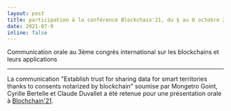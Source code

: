 ```yaml
---
layout: post
title: participation à la conférence Blockchain'21, du § au 8 octobre 2021, Salamanca, Spain
date: 2021-07-9
inline: false
---
```


Communication orale au 3ème congrès international sur les blockchains et leurs applications 

***

La communication "Establish trust for sharing data for smart territories thanks to consents notarized by blockchain" soumise par Mongetro Goint, Cyrille Bertelle et Claude Duvallet a été retenue pour une présentation orale à 
[Blochchain'21](https://www.blockchain-congress.net/).


